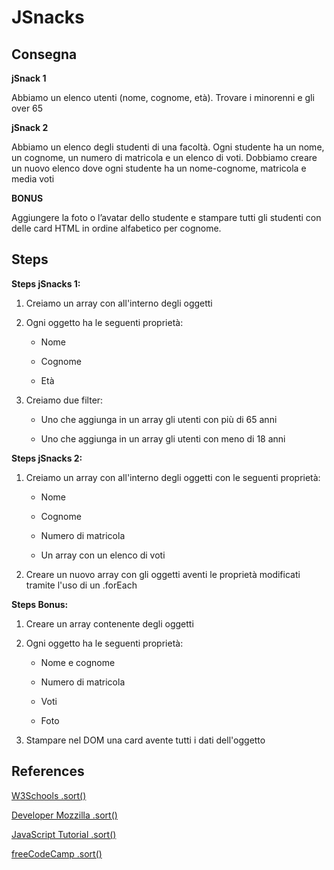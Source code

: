 # JSnacks

## Consegna

**jSnack 1**

Abbiamo un elenco utenti (nome, cognome, età). Trovare i minorenni e gli over 65

**jSnack 2**

Abbiamo un elenco degli studenti di una facoltà. Ogni studente ha un nome, un cognome, un numero di matricola e un elenco di voti. Dobbiamo creare un nuovo elenco dove ogni studente ha un nome-cognome, matricola e media voti

**BONUS**

Aggiungere la foto o l’avatar dello studente e stampare tutti gli studenti con delle card HTML in ordine alfabetico per cognome.

## Steps

**Steps jSnacks 1:**

1. Creiamo un array con all'interno degli oggetti

2. Ogni oggetto ha le seguenti proprietà:

    - Nome
  
    - Cognome

    - Età

3. Creiamo due filter:

    - Uno che aggiunga in un array gli utenti con più di 65 anni

    - Uno che aggiunga in un array gli utenti con meno di 18 anni

**Steps jSnacks 2:**

1. Creiamo un array  con all'interno degli oggetti con le seguenti proprietà:

    - Nome

    - Cognome

    - Numero di matricola

    - Un array con un elenco di voti

2. Creare un nuovo array con gli oggetti aventi le proprietà modificati tramite l'uso di  un .forEach

**Steps Bonus:**

1. Creare un array contenente degli oggetti

2. Ogni oggetto ha le seguenti proprietà:

    - Nome e cognome

    - Numero di matricola

    - Voti

    - Foto

3. Stampare nel DOM una card avente tutti i dati dell'oggetto

## References

[W3Schools .sort()](https://www.w3schools.com/jsref/jsref_sort.asp)

[Developer Mozzilla .sort()](https://developer.mozilla.org/en-US/docs/Web/JavaScript/Reference/Global_Objects/Array/sort)

[JavaScript Tutorial .sort()](https://www.javascripttutorial.net/array/javascript-sort-an-array-of-objects/)

[freeCodeCamp .sort()](https://www.freecodecamp.org/news/how-to-sort-alphabetically-in-javascript/)